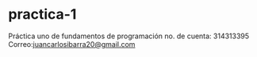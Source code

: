 # practica-1
Práctica uno de fundamentos de programación
no. de cuenta: 314313395 
Correo:juancarlosibarra20@gmail.com
